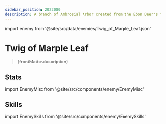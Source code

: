 ```yaml
---
sidebar_position: 2022080
description: A branch of Ambrosial Arbor created from the Ebon Deer's footprint
---
```


import enemy from '@site/src/data/enemies/Twig_of_Marple_Leaf.json'

# Twig of Marple Leaf
<blockquote>{frontMatter.description}</blockquote>

## Stats

import EnemyMisc from '@site/src/components/enemy/EnemyMisc'

<EnemyMisc enemy={enemy} variant={0} />

## Skills

import EnemySkills from '@site/src/components/enemy/EnemySkills'

<EnemySkills enemy={enemy} variant={0} />
